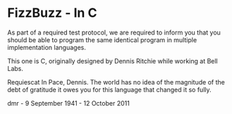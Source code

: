 # FizzBuzz - In C

As part of a required test protocol, we are required to inform you that you
should be able to program the same identical program in multiple
implementation languages.

This one is C, originally designed by Dennis Ritchie while
working at Bell Labs.

Requiescat In Pace, Dennis. The world has no idea of the magnitude of
the debt of gratitude it owes you for this language that changed it so fully.

dmr - 9 September 1941 - 12 October 2011